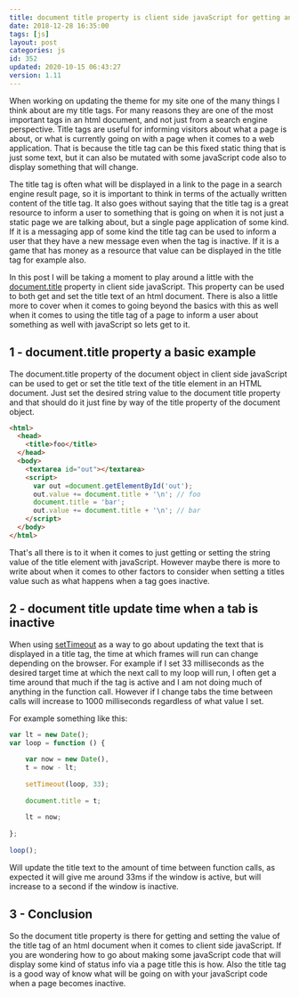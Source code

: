```yaml
---
title: document title property is client side javaScript for getting and setting the title tag
date: 2018-12-28 16:35:00
tags: [js]
layout: post
categories: js
id: 352
updated: 2020-10-15 06:43:27
version: 1.11
---
```


When working on updating the theme for my site one of the many things I think about are my title tags. For many reasons they are one of the most important tags in an html document, and not just from a search engine perspective. Title tags are useful for informing visitors about what a page is about, or what is currently going on with a page when it comes to a web application. That is because the title tag can be this fixed static thing that is just some text, but it can also be mutated with some javaScript code also to display something that will change. 

The title tag is often what will be displayed in a link to the page in a search engine result page, so it is important to think in terms of the actually written content of the title tag. It also goes without saying that the title tag is a great resource to inform a user to something that is going on when it is not just a static page we are talking about, but a single page application of some kind. If it is a messaging app of some kind the title tag can be used to inform a user that they have a new message even when the tag is inactive. If it is a game that has money as a resource that value can be displayed in the title tag for example also.

In this post I will be taking a moment to play around a little with the [document.title](https://developer.mozilla.org/en-US/docs/Web/API/Document/title) property in client side javaScript. This property can be used to both get and set the title text of an html document. There is also a little more to cover when it comes to going beyond the basics with this as well when it comes to using the title tag of a page to inform a user about something as well with javaScript so lets get to it.

<!-- more -->

## 1 - document.title property a basic example

The document.title property of the document object in client side javaScript can be used to get or set the title text of the title element in an HTML document. Just set the desired string value to the document title property and that should do it just fine by way of the title property of the document object.

```html
<html>
  <head>
    <title>foo</title>
  </head>
  <body>
    <textarea id="out"></textarea>
    <script>
      var out =document.getElementById('out');
      out.value += document.title + '\n'; // foo
      document.title = 'bar';
      out.value += document.title + '\n'; // bar
    </script>
  </body>
</html>
```

That's all there is to it when it comes to just getting or setting the string value of the title element with javaScript. However maybe there is more to write about when it comes to other factors to consider when setting a titles value such as what happens when a tag goes inactive. 

## 2 - document title update time when a tab is inactive

When using [setTimeout](/2018/12/06/js-settimeout/) as a way to go about updating the text that is displayed in a title tag, the time at which frames will run can change depending on the browser. For example if I set 33 milliseconds as the desired target time at which the next call to my loop will run, I often get a time around that much if the tag is active and I am not doing much of anything in the function call. However if I change tabs the time between calls will increase to 1000 milliseconds regardless of what value I set.

For example something like this:

```js
var lt = new Date();
var loop = function () {
 
    var now = new Date(),
    t = now - lt;
 
    setTimeout(loop, 33);
 
    document.title = t;
 
    lt = now;
 
};
 
loop();
```

Will update the title text to the amount of time between function calls, as expected it will give me around 33ms if the window is active, but will increase to a second if the window is inactive.

## 3 - Conclusion

So the document title property is there for getting and setting the value of the title tag of an html document when it comes to client side javaScript. If you are wondering how to go about making some javaScript code that will display some kind of status info via a page title this is how. Also the title tag is a good way of know what will be going on with your javaScript code when a page becomes inactive.